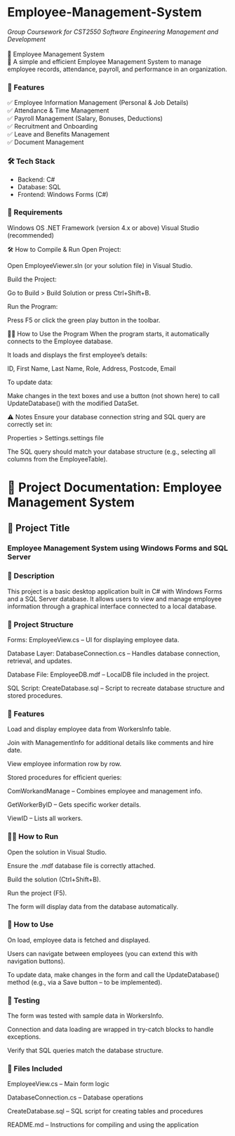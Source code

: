# Employee-Management-System
*Group Coursework for CST2550 Software Engineering Management and Development* <br><br>
📌 Employee Management System <br>
🚀 A simple and efficient Employee Management System to manage employee records, attendance, payroll, and performance in an organization.

### 🔹 Features
✅ Employee Information Management (Personal & Job Details) <br>
✅ Attendance & Time Management <br>
✅ Payroll Management (Salary, Bonuses, Deductions) <br>
✅ Recruitment and Onboarding <br>
✅ Leave and Benefits Management <br>
✅ Document Management <br>


### 🛠 Tech Stack
- Backend: C#
- Database: SQL
- Frontend: Windows Forms (C#)

### 🔧 Requirements
Windows OS
.NET Framework (version 4.x or above)
Visual Studio (recommended)

🛠️ How to Compile & Run
Open Project:

Open EmployeeViewer.sln (or your solution file) in Visual Studio.

Build the Project:

Go to Build > Build Solution or press Ctrl+Shift+B.

Run the Program:

Press F5 or click the green play button in the toolbar.

🧑‍💼 How to Use the Program
When the program starts, it automatically connects to the Employee database.

It loads and displays the first employee’s details:

ID, First Name, Last Name, Role, Address, Postcode, Email


To update data:

Make changes in the text boxes and use a button (not shown here) to call UpdateDatabase() with the modified DataSet.

⚠️ Notes
Ensure your database connection string and SQL query are correctly set in:

Properties > Settings.settings file

The SQL query should match your database structure (e.g., selecting all columns from the EmployeeTable).




# 📘 Project Documentation: Employee Management System
## 🔖 Project Title
### Employee Management System using Windows Forms and SQL Server

### 📝 Description
This project is a basic desktop application built in C# with Windows Forms and a SQL Server database. It allows users to view and manage employee information through a graphical interface connected to a local database.

### 📁 Project Structure
Forms: EmployeeView.cs – UI for displaying employee data.

Database Layer: DatabaseConnection.cs – Handles database connection, retrieval, and updates.

Database File: EmployeeDB.mdf – LocalDB file included in the project.

SQL Script: CreateDatabase.sql – Script to recreate database structure and stored procedures.

### 🔧 Features
Load and display employee data from WorkersInfo table.

Join with ManagementInfo for additional details like comments and hire date.

View employee information row by row.

Stored procedures for efficient queries:

ComWorkandManage – Combines employee and management info.

GetWorkerByID – Gets specific worker details.

ViewID – Lists all workers.

### 🧑‍💻 How to Run
Open the solution in Visual Studio.

Ensure the .mdf database file is correctly attached.

Build the solution (Ctrl+Shift+B).

Run the project (F5).

The form will display data from the database automatically.

### 🧾 How to Use
On load, employee data is fetched and displayed.

Users can navigate between employees (you can extend this with navigation buttons).

To update data, make changes in the form and call the UpdateDatabase() method (e.g., via a Save button – to be implemented).

### 🧪 Testing
The form was tested with sample data in WorkersInfo.

Connection and data loading are wrapped in try-catch blocks to handle exceptions.

Verify that SQL queries match the database structure.

### 📂 Files Included
EmployeeView.cs – Main form logic

DatabaseConnection.cs – Database operations

CreateDatabase.sql – SQL script for creating tables and procedures

README.md – Instructions for compiling and using the application
